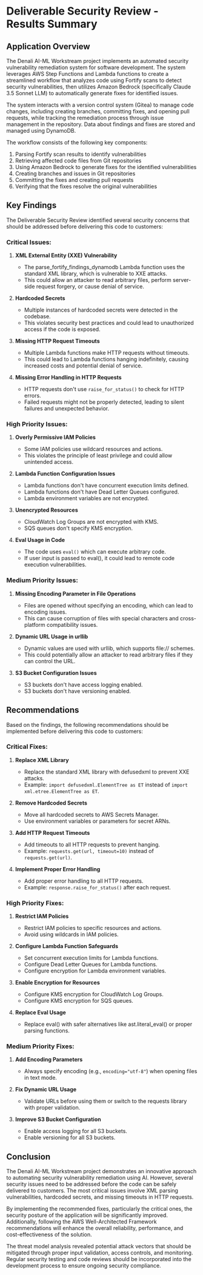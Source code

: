 # Deliverable Security Review - Results Summary

## Application Overview

The Denali AI-ML Workstream project implements an automated security vulnerability remediation system for software development. The system leverages AWS Step Functions and Lambda functions to create a streamlined workflow that analyzes code using Fortify scans to detect security vulnerabilities, then utilizes Amazon Bedrock (specifically Claude 3.5 Sonnet LLM) to automatically generate fixes for identified issues. 

The system interacts with a version control system (Gitea) to manage code changes, including creating branches, committing fixes, and opening pull requests, while tracking the remediation process through issue management in the repository. Data about findings and fixes are stored and managed using DynamoDB.

The workflow consists of the following key components:
1. Parsing Fortify scan results to identify vulnerabilities
2. Retrieving affected code files from Git repositories
3. Using Amazon Bedrock to generate fixes for the identified vulnerabilities
4. Creating branches and issues in Git repositories
5. Committing the fixes and creating pull requests
6. Verifying that the fixes resolve the original vulnerabilities

## Key Findings

The Deliverable Security Review identified several security concerns that should be addressed before delivering this code to customers:

### Critical Issues:

1. **XML External Entity (XXE) Vulnerability**
   - The parse_fortify_findings_dynamodb Lambda function uses the standard XML library, which is vulnerable to XXE attacks.
   - This could allow an attacker to read arbitrary files, perform server-side request forgery, or cause denial of service.

2. **Hardcoded Secrets**
   - Multiple instances of hardcoded secrets were detected in the codebase.
   - This violates security best practices and could lead to unauthorized access if the code is exposed.

3. **Missing HTTP Request Timeouts**
   - Multiple Lambda functions make HTTP requests without timeouts.
   - This could lead to Lambda functions hanging indefinitely, causing increased costs and potential denial of service.

4. **Missing Error Handling in HTTP Requests**
   - HTTP requests don't use `raise_for_status()` to check for HTTP errors.
   - Failed requests might not be properly detected, leading to silent failures and unexpected behavior.

### High Priority Issues:

1. **Overly Permissive IAM Policies**
   - Some IAM policies use wildcard resources and actions.
   - This violates the principle of least privilege and could allow unintended access.

2. **Lambda Function Configuration Issues**
   - Lambda functions don't have concurrent execution limits defined.
   - Lambda functions don't have Dead Letter Queues configured.
   - Lambda environment variables are not encrypted.

3. **Unencrypted Resources**
   - CloudWatch Log Groups are not encrypted with KMS.
   - SQS queues don't specify KMS encryption.

4. **Eval Usage in Code**
   - The code uses `eval()` which can execute arbitrary code.
   - If user input is passed to eval(), it could lead to remote code execution vulnerabilities.

### Medium Priority Issues:

1. **Missing Encoding Parameter in File Operations**
   - Files are opened without specifying an encoding, which can lead to encoding issues.
   - This can cause corruption of files with special characters and cross-platform compatibility issues.

2. **Dynamic URL Usage in urllib**
   - Dynamic values are used with urllib, which supports file:// schemes.
   - This could potentially allow an attacker to read arbitrary files if they can control the URL.

3. **S3 Bucket Configuration Issues**
   - S3 buckets don't have access logging enabled.
   - S3 buckets don't have versioning enabled.

## Recommendations

Based on the findings, the following recommendations should be implemented before delivering this code to customers:

### Critical Fixes:

1. **Replace XML Library**
   - Replace the standard XML library with defusedxml to prevent XXE attacks.
   - Example: `import defusedxml.ElementTree as ET` instead of `import xml.etree.ElementTree as ET`.

2. **Remove Hardcoded Secrets**
   - Move all hardcoded secrets to AWS Secrets Manager.
   - Use environment variables or parameters for secret ARNs.

3. **Add HTTP Request Timeouts**
   - Add timeouts to all HTTP requests to prevent hanging.
   - Example: `requests.get(url, timeout=10)` instead of `requests.get(url)`.

4. **Implement Proper Error Handling**
   - Add proper error handling to all HTTP requests.
   - Example: `response.raise_for_status()` after each request.

### High Priority Fixes:

1. **Restrict IAM Policies**
   - Restrict IAM policies to specific resources and actions.
   - Avoid using wildcards in IAM policies.

2. **Configure Lambda Function Safeguards**
   - Set concurrent execution limits for Lambda functions.
   - Configure Dead Letter Queues for Lambda functions.
   - Configure encryption for Lambda environment variables.

3. **Enable Encryption for Resources**
   - Configure KMS encryption for CloudWatch Log Groups.
   - Configure KMS encryption for SQS queues.

4. **Replace Eval Usage**
   - Replace eval() with safer alternatives like ast.literal_eval() or proper parsing functions.

### Medium Priority Fixes:

1. **Add Encoding Parameters**
   - Always specify encoding (e.g., `encoding="utf-8"`) when opening files in text mode.

2. **Fix Dynamic URL Usage**
   - Validate URLs before using them or switch to the requests library with proper validation.

3. **Improve S3 Bucket Configuration**
   - Enable access logging for all S3 buckets.
   - Enable versioning for all S3 buckets.

## Conclusion

The Denali AI-ML Workstream project demonstrates an innovative approach to automating security vulnerability remediation using AI. However, several security issues need to be addressed before the code can be safely delivered to customers. The most critical issues involve XML parsing vulnerabilities, hardcoded secrets, and missing timeouts in HTTP requests.

By implementing the recommended fixes, particularly the critical ones, the security posture of the application will be significantly improved. Additionally, following the AWS Well-Architected Framework recommendations will enhance the overall reliability, performance, and cost-effectiveness of the solution.

The threat model analysis revealed potential attack vectors that should be mitigated through proper input validation, access controls, and monitoring. Regular security testing and code reviews should be incorporated into the development process to ensure ongoing security compliance.
